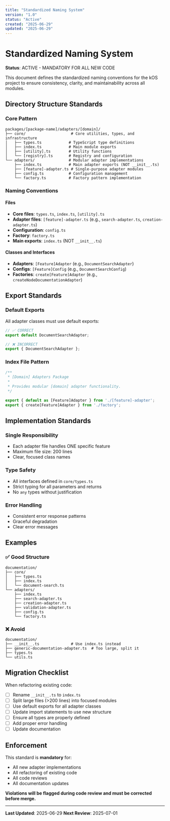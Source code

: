 ```yaml
---
title: "Standardized Naming System"
version: "1.0"
status: "Active"
created: "2025-06-29"
updated: "2025-06-29"
---
```


# **Standardized Naming System**

**Status**: ACTIVE - MANDATORY FOR ALL NEW CODE

This document defines the standardized naming conventions for the kOS project to ensure consistency, clarity, and maintainability across all modules.

## **Directory Structure Standards**

### **Core Pattern**
```
packages/[package-name]/adapters/[domain]/
├── core/                    # Core utilities, types, and infrastructure
│   ├── types.ts            # TypeScript type definitions
│   ├── index.ts            # Main module exports
│   ├── [utility].ts        # Utility functions
│   └── [registry].ts       # Registry and configuration
└── adapters/               # Modular adapter implementations
    ├── index.ts            # Main adapter exports (NOT __init__.ts)
    ├── [feature]-adapter.ts # Single-purpose adapter modules
    ├── config.ts           # Configuration management
    └── factory.ts          # Factory pattern implementation
```

### **Naming Conventions**

#### **Files**
- **Core files**: `types.ts`, `index.ts`, `[utility].ts`
- **Adapter files**: `[feature]-adapter.ts` (e.g., `search-adapter.ts`, `creation-adapter.ts`)
- **Configuration**: `config.ts`
- **Factory**: `factory.ts`
- **Main exports**: `index.ts` (NOT `__init__.ts`)

#### **Classes and Interfaces**
- **Adapters**: `[Feature]Adapter` (e.g., `DocumentSearchAdapter`)
- **Configs**: `[Feature]Config` (e.g., `DocumentSearchConfig`)
- **Factories**: `create[Feature]Adapter` (e.g., `createNodeDocumentationAdapter`)

## **Export Standards**

### **Default Exports**
All adapter classes must use default exports:

```typescript
// ✅ CORRECT
export default DocumentSearchAdapter;

// ❌ INCORRECT
export { DocumentSearchAdapter };
```

### **Index File Pattern**
```typescript
/**
 * [Domain] Adapters Package
 * 
 * Provides modular [domain] adapter functionality.
 */

export { default as [Feature]Adapter } from './[feature]-adapter';
export { create[Feature]Adapter } from './factory';
```

## **Implementation Standards**

### **Single Responsibility**
- Each adapter file handles ONE specific feature
- Maximum file size: 200 lines
- Clear, focused class names

### **Type Safety**
- All interfaces defined in `core/types.ts`
- Strict typing for all parameters and returns
- No `any` types without justification

### **Error Handling**
- Consistent error response patterns
- Graceful degradation
- Clear error messages

## **Examples**

### **✅ Good Structure**
```
documentation/
├── core/
│   ├── types.ts
│   ├── index.ts
│   └── document-search.ts
└── adapters/
    ├── index.ts
    ├── search-adapter.ts
    ├── creation-adapter.ts
    ├── validation-adapter.ts
    ├── config.ts
    └── factory.ts
```

### **❌ Avoid**
```
documentation/
├── __init__.ts              # Use index.ts instead
├── generic-documentation-adapter.ts  # Too large, split it
├── types.ts
└── utils.ts
```

## **Migration Checklist**

When refactoring existing code:

- [ ] Rename `__init__.ts` to `index.ts`
- [ ] Split large files (>200 lines) into focused modules
- [ ] Use default exports for all adapter classes
- [ ] Update import statements to use new structure
- [ ] Ensure all types are properly defined
- [ ] Add proper error handling
- [ ] Update documentation

## **Enforcement**

This standard is **mandatory** for:
- All new adapter implementations
- All refactoring of existing code
- All code reviews
- All documentation updates

**Violations will be flagged during code review and must be corrected before merge.**

---

**Last Updated**: 2025-06-29
**Next Review**: 2025-07-01 